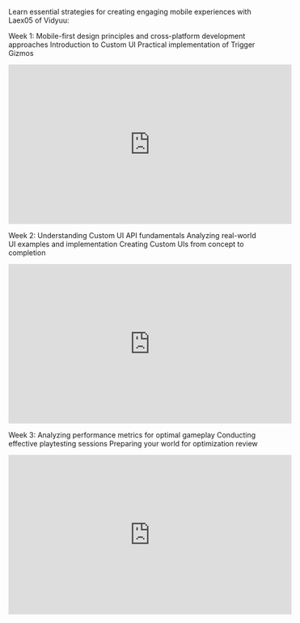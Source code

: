 Learn essential strategies for creating engaging mobile experiences with Laex05 of Vidyuu:


Week 1:
Mobile-first design principles and cross-platform development approaches
Introduction to Custom UI
Practical implementation of Trigger Gizmos

<iframe width="560" height="315" src="https://www.youtube.com/embed/B2cv3fZIg3o?si=UlL4kRypB16rG05A" title="YouTube video player" frameborder="0" allow="accelerometer; autoplay; clipboard-write; encrypted-media; gyroscope; picture-in-picture; web-share" referrerpolicy="strict-origin-when-cross-origin" allowfullscreen></iframe>


Week 2:
Understanding Custom UI API fundamentals
Analyzing real-world UI examples and implementation
Creating Custom UIs from concept to completion

<iframe width="560" height="315" src="https://www.youtube.com/embed/FnbmfGmgoMk?si=uQR-b-Y7lTTY3Fl7" title="YouTube video player" frameborder="0" allow="accelerometer; autoplay; clipboard-write; encrypted-media; gyroscope; picture-in-picture; web-share" referrerpolicy="strict-origin-when-cross-origin" allowfullscreen></iframe>


Week 3:
Analyzing performance metrics for optimal gameplay
Conducting effective playtesting sessions
Preparing your world for optimization review

<iframe width="560" height="315" src="https://www.youtube.com/embed/yZPCk7Dg-xk?si=AzkfibTGbHl7h0Rn" title="YouTube video player" frameborder="0" allow="accelerometer; autoplay; clipboard-write; encrypted-media; gyroscope; picture-in-picture; web-share" referrerpolicy="strict-origin-when-cross-origin" allowfullscreen></iframe>
